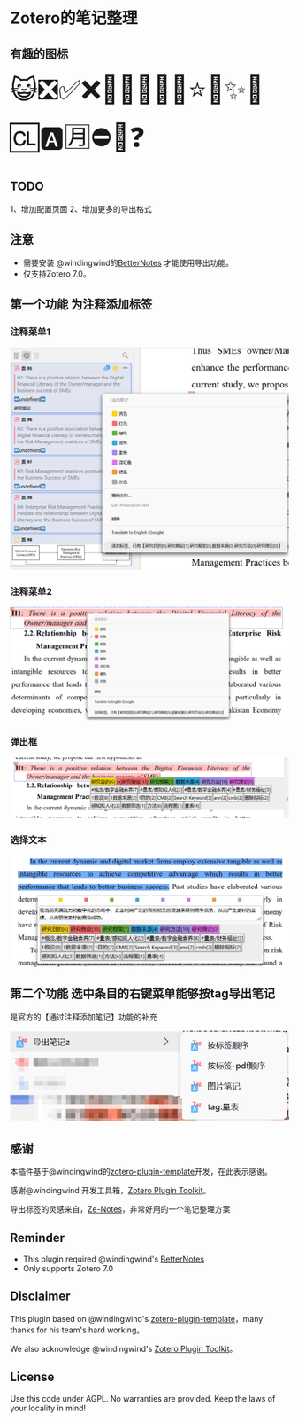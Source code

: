# Zotero的笔记整理

## 有趣的图标

<font size="10">😺❎✅❌🐉🦀🐓🦋🌸⭐🌟✨📍🆑🅰️🈷️⛔🚫❓</font>

## TODO

1、增加配置页面
2、增加更多的导出格式

## 注意

- 需要安装 @windingwind的[BetterNotes](https://github.com/windingwind/zotero-better-notes/releases/) 才能使用导出功能。
- 仅支持Zotero 7.0。

## 第一个功能 为注释添加标签

### 注释菜单1

![注释菜单1](./doc/注释菜单1.png)

### 注释菜单2

![注释菜单2](./doc/注释菜单2.png)

### 弹出框

![弹出框](./doc/弹出框.png)

### 选择文本

![选择文本](./doc/选择文本.png)

## 第二个功能 选中条目的右键菜单能够按tag导出笔记

是官方的【通过注释添加笔记】功能的补充

![选中条目的右键菜单](./doc/选中条目的右键菜单.png)

## 感谢

本插件基于@windingwind的[zotero-plugin-template](https://github.com/windingwind/zotero-plugin-template)开发，在此表示感谢。

感谢@windingwind 开发工具箱，[Zotero Plugin Toolkit](https://github.com/windingwind/zotero-plugin-toolkit)。

导出标签的灵感来自，[Ze-Notes](https://github.com/frianasoa/Ze-Notes)，非常好用的一个笔记整理方案

## Reminder

- This plugin required @windingwind's [BetterNotes](https://github.com/windingwind/zotero-better-notes/releases/)
- Only supports Zotero 7.0

## Disclaimer

This plugin based on @windingwind's [zotero-plugin-template](https://github.com/windingwind/zotero-plugin-template)，many thanks for his team's hard working。

We also acknowledge @windingwind's [Zotero Plugin Toolkit](https://github.com/windingwind/zotero-plugin-toolkit)。

## License

Use this code under AGPL. No warranties are provided. Keep the laws of your locality in mind!
